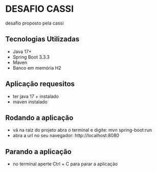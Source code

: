 # DESAFIO CASSI

desafio proposto pela cassi

## Tecnologias Utilizadas

- Java 17+
- Spring Boot 3.3.3
- Maven
- Banco em memória H2

## Aplicação requesitos
- ter java 17 + instalado
- maven instalado

## Rodando a aplicação
- vá na raiz do projeto abra o terminal e digite: mvn spring-boot:run
- abra a url no seu navegador: http://localhost:8080

## Parando a aplicação
- no terminal aperte Ctrl + C para parar a aplicação